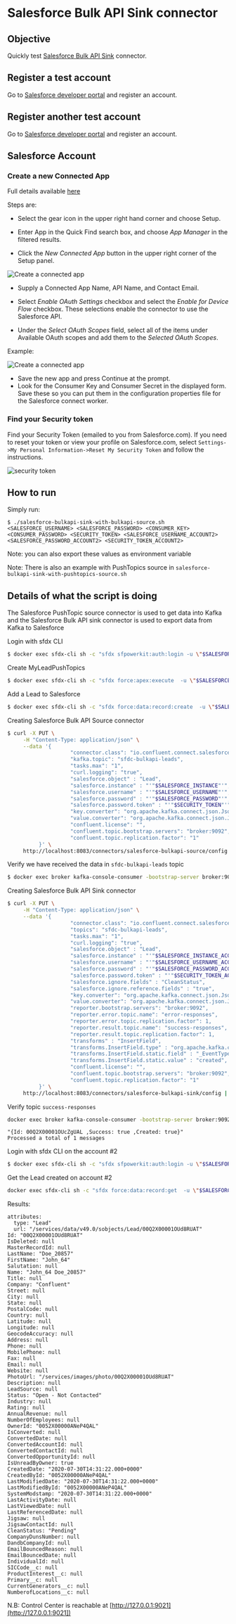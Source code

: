 # Salesforce Bulk API Sink connector


## Objective

Quickly test [Salesforce Bulk API Sink](https://docs.confluent.io/current/connect/kafka-connect-salesforce-bulk-api/sink/index.html#salesforce-bulk-api-sink-connector-for-cp) connector.


## Register a test account

Go to [Salesforce developer portal](https://developer.salesforce.com/signup/) and register an account.

## Register another test account

Go to [Salesforce developer portal](https://developer.salesforce.com/signup/) and register an account.

## Salesforce Account

### Create a new Connected App

Full details available [here](https://docs.confluent.io/current/connect/kafka-connect-salesforce/pushtopics/salesforce_pushtopic_source_connector_quickstart.html#salesforce-account)

Steps are:

* Select the gear icon in the upper right hand corner and choose Setup.

* Enter App in the Quick Find search box, and choose *App Manager* in the filtered results.

* Click the *New Connected App* button in the upper right corner of the Setup panel.

![Create a connected app](Screenshot2.png)

* Supply a Connected App Name, API Name, and Contact Email.

* Select *Enable OAuth Settings* checkbox and select the *Enable for Device Flow* checkbox. These selections enable the connector to use the Salesforce API.
* Under the *Select OAuth Scopes* field, select all of the items under Available OAuth scopes and add them to the *Selected OAuth Scopes*.

Example:

![Create a connected app](Screenshot3.png)

* Save the new app and press Continue at the prompt.
* Look for the Consumer Key and Consumer Secret in the displayed form. Save these so you can put them in the configuration properties file for the Salesforce connect worker.

### Find your Security token

Find your Security Token (emailed to you from Salesforce.com). If you need to reset your token or view your profile on Salesforce.com, select `Settings->My Personal Information->Reset My Security Token` and follow the instructions.

![security token](Screenshot1.png)


## How to run

Simply run:

```
$ ./salesforce-bulkapi-sink-with-bulkapi-source.sh <SALESFORCE_USERNAME> <SALESFORCE_PASSWORD> <CONSUMER_KEY> <CONSUMER_PASSWORD> <SECURITY_TOKEN> <SALESFORCE_USERNAME_ACCOUNT2> <SALESFORCE_PASSWORD_ACCOUNT2> <SECURITY_TOKEN_ACCOUNT2>
```

Note: you can also export these values as environment variable

Note: There is also an example with PushTopics source in `salesforce-bulkapi-sink-with-pushtopics-source.sh`

## Details of what the script is doing

The Salesforce PushTopic source connector is used to get data into Kafka and the Salesforce Bulk API sink connector is used to export data from Kafka to Salesforce

Login with sfdx CLI

```bash
$ docker exec sfdx-cli sh -c "sfdx sfpowerkit:auth:login -u \"$SALESFORCE_USERNAME\" -p \"$SALESFORCE_PASSWORD\" -r \"$SALESFORCE_INSTANCE\" -s \"$SECURITY_TOKEN\""
```

Create MyLeadPushTopics

```bash
$ docker exec sfdx-cli sh -c "sfdx force:apex:execute  -u \"$SALESFORCE_USERNAME\" -f \"/tmp/MyLeadPushTopics.apex\""
```

Add a Lead to Salesforce

```bash
$ docker exec sfdx-cli sh -c "sfdx force:data:record:create  -u \"$SALESFORCE_USERNAME\" -s Lead -v \"FirstName='$LEAD_FIRSTNAME' LastName='$LEAD_LASTNAME' Company=Confluent\""
```

Creating Salesforce Bulk API Source connector

```bash
$ curl -X PUT \
     -H "Content-Type: application/json" \
     --data '{
                    "connector.class": "io.confluent.connect.salesforce.SalesforceBulkApiSourceConnector",
                    "kafka.topic": "sfdc-bulkapi-leads",
                    "tasks.max": "1",
                    "curl.logging": "true",
                    "salesforce.object" : "Lead",
                    "salesforce.instance" : "'"$SALESFORCE_INSTANCE"'",
                    "salesforce.username" : "'"$SALESFORCE_USERNAME"'",
                    "salesforce.password" : "'"$SALESFORCE_PASSWORD"'",
                    "salesforce.password.token" : "'"$SECURITY_TOKEN"'",
                    "key.converter": "org.apache.kafka.connect.json.JsonConverter",
                    "value.converter": "org.apache.kafka.connect.json.JsonConverter",
                    "confluent.license": "",
                    "confluent.topic.bootstrap.servers": "broker:9092",
                    "confluent.topic.replication.factor": "1"
          }' \
     http://localhost:8083/connectors/salesforce-bulkapi-source/config | jq .
```

Verify we have received the data in `sfdc-bulkapi-leads` topic

```bash
$ docker exec broker kafka-console-consumer -bootstrap-server broker:9092 --topic sfdc-bulkapi-leads --from-beginning --max-messages 1
```

Creating Salesforce Bulk API Sink connector

```bash
$ curl -X PUT \
     -H "Content-Type: application/json" \
     --data '{
                    "connector.class": "io.confluent.connect.salesforce.SalesforceBulkApiSinkConnector",
                    "topics": "sfdc-bulkapi-leads",
                    "tasks.max": "1",
                    "curl.logging": "true",
                    "salesforce.object" : "Lead",
                    "salesforce.instance" : "'"$SALESFORCE_INSTANCE_ACCOUNT2"'",
                    "salesforce.username" : "'"$SALESFORCE_USERNAME_ACCOUNT2"'",
                    "salesforce.password" : "'"$SALESFORCE_PASSWORD_ACCOUNT2"'",
                    "salesforce.password.token" : "'"$SECURITY_TOKEN_ACCOUNT2"'",
                    "salesforce.ignore.fields" : "CleanStatus",
                    "salesforce.ignore.reference.fields" : "true",
                    "key.converter": "org.apache.kafka.connect.json.JsonConverter",
                    "value.converter": "org.apache.kafka.connect.json.JsonConverter",
                    "reporter.bootstrap.servers": "broker:9092",
                    "reporter.error.topic.name": "error-responses",
                    "reporter.error.topic.replication.factor": 1,
                    "reporter.result.topic.name": "success-responses",
                    "reporter.result.topic.replication.factor": 1,
                    "transforms" : "InsertField",
                    "transforms.InsertField.type" : "org.apache.kafka.connect.transforms.InsertField$Value",
                    "transforms.InsertField.static.field" : "_EventType",
                    "transforms.InsertField.static.value" : "created",
                    "confluent.license": "",
                    "confluent.topic.bootstrap.servers": "broker:9092",
                    "confluent.topic.replication.factor": "1"
          }' \
     http://localhost:8083/connectors/salesforce-bulkapi-sink/config | jq .
````

Verify topic `success-responses`

```bash
docker exec broker kafka-console-consumer -bootstrap-server broker:9092 --topic success-responses --from-beginning --max-messages 1
```

```
"{Id: 00Q2X00001OUcZgUAL ,Success: true ,Created: true}"
Processed a total of 1 messages
```

Login with sfdx CLI on the account #2

```bash
$ docker exec sfdx-cli sh -c "sfdx sfpowerkit:auth:login -u \"$SALESFORCE_USERNAME_ACCOUNT2\" -p \"$SALESFORCE_PASSWORD_ACCOUNT2\" -r \"$SALESFORCE_INSTANCE_ACCOUNT2\" -s \"$SECURITY_TOKEN_ACCOUNT2\""
```

Get the Lead created on account #2

```bash
docker exec sfdx-cli sh -c "sfdx force:data:record:get  -u \"$SALESFORCE_USERNAME_ACCOUNT2\" -s Lead -w \"FirstName='$LEAD_FIRSTNAME' LastName='$LEAD_LASTNAME' Company=Confluent\""
```

Results:

```
attributes:
  type: "Lead"
  url: "/services/data/v49.0/sobjects/Lead/00Q2X00001OUd8RUAT"
Id: "00Q2X00001OUd8RUAT"
IsDeleted: null
MasterRecordId: null
LastName: "Doe_20857"
FirstName: "John_64"
Salutation: null
Name: "John_64 Doe_20857"
Title: null
Company: "Confluent"
Street: null
City: null
State: null
PostalCode: null
Country: null
Latitude: null
Longitude: null
GeocodeAccuracy: null
Address: null
Phone: null
MobilePhone: null
Fax: null
Email: null
Website: null
PhotoUrl: "/services/images/photo/00Q2X00001OUd8RUAT"
Description: null
LeadSource: null
Status: "Open - Not Contacted"
Industry: null
Rating: null
AnnualRevenue: null
NumberOfEmployees: null
OwnerId: "0052X00000ANeP4QAL"
IsConverted: null
ConvertedDate: null
ConvertedAccountId: null
ConvertedContactId: null
ConvertedOpportunityId: null
IsUnreadByOwner: true
CreatedDate: "2020-07-30T14:31:22.000+0000"
CreatedById: "0052X00000ANeP4QAL"
LastModifiedDate: "2020-07-30T14:31:22.000+0000"
LastModifiedById: "0052X00000ANeP4QAL"
SystemModstamp: "2020-07-30T14:31:22.000+0000"
LastActivityDate: null
LastViewedDate: null
LastReferencedDate: null
Jigsaw: null
JigsawContactId: null
CleanStatus: "Pending"
CompanyDunsNumber: null
DandbCompanyId: null
EmailBouncedReason: null
EmailBouncedDate: null
IndividualId: null
SICCode__c: null
ProductInterest__c: null
Primary__c: null
CurrentGenerators__c: null
NumberofLocations__c: null
```


N.B: Control Center is reachable at [http://127.0.0.1:9021](http://127.0.0.1:9021])
